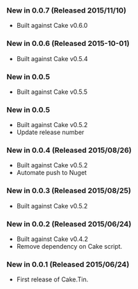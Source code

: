 ### New in 0.0.7 (Released 2015/11/10)
* Built against Cake v0.6.0

### New in 0.0.6 (Released 2015-10-01)
* Built against Cake v0.5.4

### New in 0.0.5
* Built against Cake v0.5.5

### New in 0.0.5
* Built against Cake v0.5.2
* Update release number

### New in 0.0.4 (Released 2015/08/26)
* Built against Cake v0.5.2
* Automate push to Nuget

### New in 0.0.3 (Released 2015/08/25)
* Built against Cake v0.5.2

### New in 0.0.2 (Released 2015/06/24)
* Built against Cake v0.4.2
* Remove dependency on Cake script.

### New in 0.0.1 (Released 2015/06/24)
* First release of Cake.Tin.
